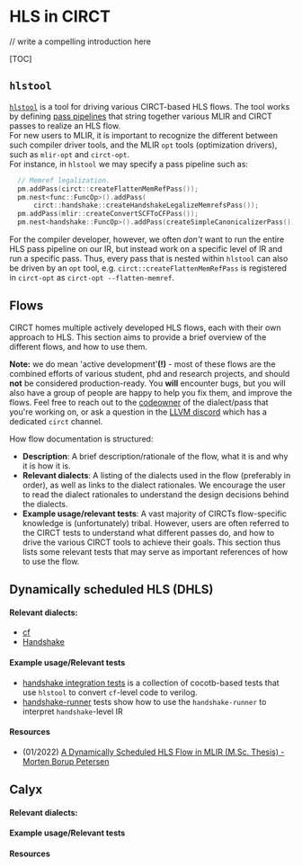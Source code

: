 # HLS in CIRCT

// write a compelling introduction here

[TOC]

## `hlstool`

[`hlstool`](https://github.com/llvm/circt/blob/main/tools/hlstool/hlstool.cpp) is a tool for driving various CIRCT-based HLS flows. The tool works by defining [pass pipelines](https://mlir.llvm.org/docs/PassManagement/) that string together various MLIR and CIRCT passes to realize an HLS flow.  
For new users to MLIR, it is important to recognize the different between such compiler driver tools, and the MLIR `opt` tools (optimization drivers), such as `mlir-opt` and `circt-opt`.  
For instance, in `hlstool` we may specify a pass pipeline such as:
```c++
  // Memref legalization.
  pm.addPass(circt::createFlattenMemRefPass());
  pm.nest<func::FuncOp>().addPass(
      circt::handshake::createHandshakeLegalizeMemrefsPass());
  pm.addPass(mlir::createConvertSCFToCFPass());
  pm.nest<handshake::FuncOp>().addPass(createSimpleCanonicalizerPass());
```
For the compiler developer, however, we often *don't* want to run the entire HLS pass pipeline on our IR, but instead work on a specific level of IR and run a specific pass. Thus, every pass that is nested within `hlstool` can also be driven by an `opt` tool, e.g. `circt::createFlattenMemRefPass` is registered in `circt-opt` as `circt-opt --flatten-memref`.

## Flows

CIRCT homes multiple actively developed HLS flows, each with their own approach to HLS. This section aims to provide a brief overview of the different flows, and how to use them.  

**Note:** we do mean 'active development'**(!)** - most of these flows are the combined efforts of various student, phd and research projects, and should **not** be considered production-ready. You **will** encounter bugs, but you will also have a group of people are happy to help you fix them, and improve the flows. Feel free to reach out to the [codeowner](https://github.com/llvm/circt/blob/main/CODEOWNERS) of the dialect/pass that you're working on, or ask a question in the [LLVM discord](https://discord.gg/Jsktb5PR) which has a dedicated `circt` channel.

How flow documentation is structured:
* **Description**: A brief description/rationale of the flow, what it is and why it is how it is.
* **Relevant dialects**: A listing of the dialects used in the flow (preferably in order), as well as links to the dialect rationales. We encourage the user to read the dialect rationales to understand the design decisions behind the dialects.
* **Example usage/relevant tests**:  A vast majority of CIRCTs flow-specific knowledge is (unfortunately) tribal. However, users are often referred to the CIRCT tests to understand what different passes do, and how to drive the various CIRCT tools to achieve their goals. This section thus lists some relevant tests that may serve as important references of how to use the flow.

## Dynamically scheduled HLS (DHLS)



#### Relevant dialects:
- [cf](https://mlir.llvm.org/docs/Dialects/ControlFlowDialect/)
- [Handshake](https://circt.llvm.org/docs/Dialects/Handshake/RationaleHandshake/)

#### Example usage/Relevant tests
- [handshake integration tests](https://github.com/llvm/circt/tree/main/integration_test/Dialect/Handshake) is a collection of cocotb-based tests that use `hlstool` to convert `cf`-level code to verilog.
- [handshake-runner](https://github.com/llvm/circt/tree/main/integration_test/handshake-runner) tests show how to use the `handshake-runner` to interpret `handshake`-level IR

#### Resources

- (01/2022) [A Dynamically Scheduled HLS Flow in MLIR (M.Sc. Thesis) - Morten Borup Petersen](https://infoscience.epfl.ch/record/292189)


## Calyx

#### Relevant dialects:

#### Example usage/Relevant tests

#### Resources